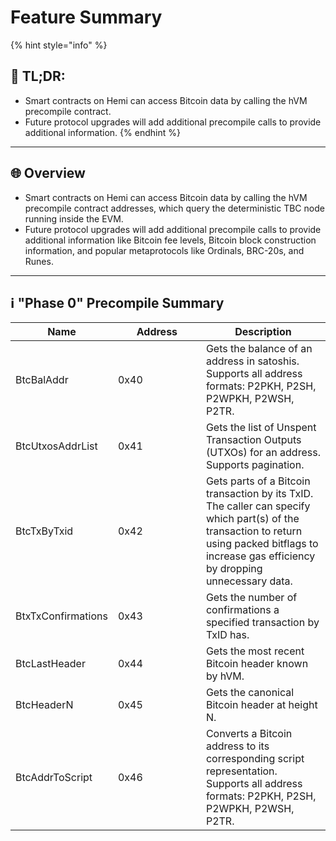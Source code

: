 # Feature Summary

{% hint style="info" %}
## 📜 **TL;DR:**

* Smart contracts on Hemi can access Bitcoin data by calling the hVM precompile contract.
* Future protocol upgrades will add additional precompile calls to provide additional information.
{% endhint %}

***

## 🌐 Overview

* Smart contracts on Hemi can access Bitcoin data by calling the hVM precompile contract addresses, which query the deterministic TBC node running inside the EVM.&#x20;
* Future protocol upgrades will add additional precompile calls to provide additional information like Bitcoin fee levels, Bitcoin block construction information, and popular metaprotocols like Ordinals, BRC-20s, and Runes.

***

## ℹ️ "Phase 0" Precompile Summary <a href="#hvm-precompile-addresses" id="hvm-precompile-addresses"></a>

<table><thead><tr><th>Name</th><th width="125">Address</th><th>Description</th></tr></thead><tbody><tr><td>BtcBalAddr</td><td>0x40</td><td>Gets the balance of an address in satoshis. Supports all address formats: P2PKH, P2SH, P2WPKH, P2WSH, P2TR.</td></tr><tr><td>BtcUtxosAddrList</td><td>0x41</td><td>Gets the list of Unspent Transaction Outputs (UTXOs) for an address. Supports pagination.</td></tr><tr><td>BtcTxByTxid</td><td>0x42</td><td>Gets parts of a Bitcoin transaction by its TxID. The caller can specify which part(s) of the transaction to return using packed bitflags to increase gas efficiency by dropping unnecessary data.</td></tr><tr><td>BtxTxConfirmations</td><td>0x43</td><td>Gets the number of confirmations a specified transaction by TxID has.</td></tr><tr><td>BtcLastHeader</td><td>0x44</td><td>Gets the most recent Bitcoin header known by hVM.</td></tr><tr><td>BtcHeaderN</td><td>0x45</td><td>Gets the canonical Bitcoin header at height N.</td></tr><tr><td>BtcAddrToScript</td><td>0x46</td><td>Converts a Bitcoin address to its corresponding script representation. Supports all address formats: P2PKH, P2SH, P2WPKH, P2WSH, P2TR.</td></tr></tbody></table>
